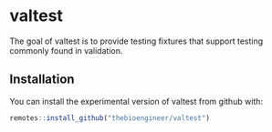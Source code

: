 
# valtest

<!-- badges: start -->
<!-- badges: end -->

The goal of valtest is to provide testing fixtures that support testing commonly found in validation.

## Installation

You can install the experimental version of valtest from github with:

``` r
remotes::install_github("thebioengineer/valtest")

```

